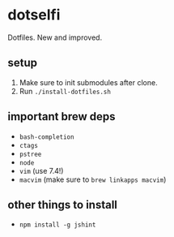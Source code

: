 # dotselfi
Dotfiles. New and improved.

## setup
1. Make sure to init submodules after clone.
2. Run `./install-dotfiles.sh`

## important brew deps
* `bash-completion`
* `ctags`
* `pstree`
* `node`
* `vim` (use 7.4!)
* `macvim` (make sure to `brew linkapps macvim`)

## other things to install
* `npm install -g jshint`
